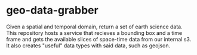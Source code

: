 # geo-data-grabber
Given a spatial and temporal domain, return a set of earth science data. 
This repository hosts a service that recieves a bounding box and a time frame and gets the available slices of space-time data from our internal s3. 
It also creates "useful" data types with said data, such as geojson. 
